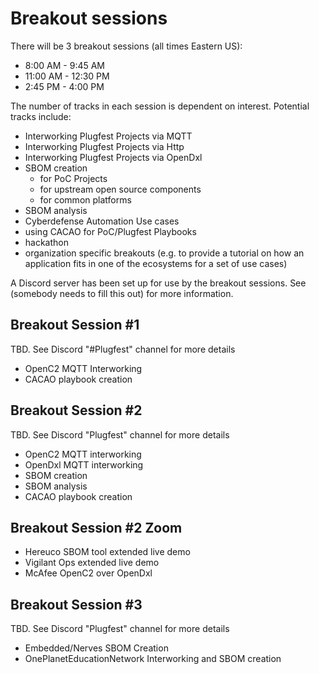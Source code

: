 # Breakout sessions
There will be 3 breakout sessions
(all times Eastern US):
- 8:00 AM - 9:45 AM
- 11:00 AM - 12:30 PM
- 2:45 PM - 4:00 PM

The number of tracks in each session
is dependent on interest.
Potential tracks include:
- Interworking Plugfest Projects via MQTT
- Interworking Plugfest Projects via Http
- Interworking Plugfest Projects via OpenDxl
- SBOM creation
   * for PoC Projects
   * for upstream open source components
   * for common platforms
- SBOM analysis
- Cyberdefense Automation Use cases
- using CACAO for PoC/Plugfest Playbooks
- hackathon
- organization specific breakouts (e.g. to provide a tutorial on how an application fits in one of the ecosystems for a set of use cases)

A Discord server has been set up
for use by the breakout sessions.
See (somebody needs to fill this out)
for more information.

## Breakout Session #1
TBD. See Discord "#Plugfest" channel for more details
- OpenC2 MQTT Interworking
- CACAO playbook creation


## Breakout Session #2
TBD. See Discord "Plugfest" channel for more details
- OpenC2 MQTT interworking
- OpenDxl MQTT interworking
- SBOM creation
- SBOM analysis
- CACAO playbook creation

## Breakout Session #2 Zoom
- Hereuco SBOM tool extended live demo
- Vigilant Ops extended live demo
- McAfee OpenC2 over OpenDxl

## Breakout Session #3
TBD. See Discord "Plugfest" channel for more details
- Embedded/Nerves SBOM Creation
- OnePlanetEducationNetwork Interworking and SBOM creation
